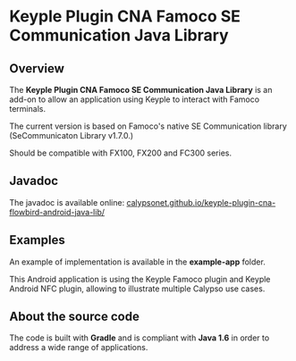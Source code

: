 # Keyple Plugin CNA Famoco SE Communication Java Library

## Overview

The **Keyple Plugin CNA Famoco SE Communication Java Library** is an add-on to allow an application using Keyple to interact with Famoco terminals.

The current version is based on Famoco's native SE Communication library (SeCommunicaton Library v1.7.0.)

Should be compatible with FX100, FX200 and FC300 series.

## Javadoc

The javadoc is available online: [calypsonet.github.io/keyple-plugin-cna-flowbird-android-java-lib/](https://calypsonet.github.io/keyple-plugin-cna-flowbird-android-java-lib/)

## Examples

An example of implementation is available in the **example-app** folder.

This Android application is using the Keyple Famoco plugin and Keyple Android NFC plugin, allowing to illustrate multiple Calypso use cases.

## About the source code

The code is built with **Gradle** and is compliant with **Java 1.6** in order to address a wide range of applications.
